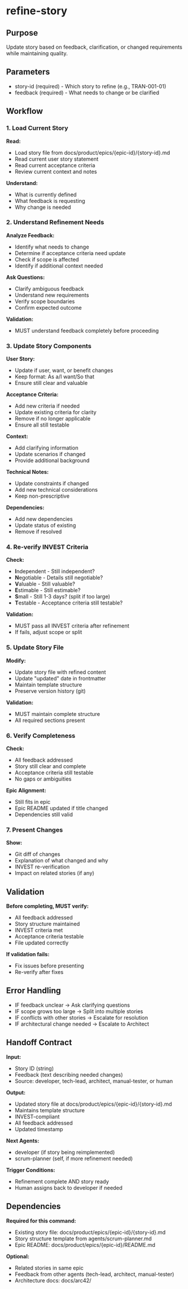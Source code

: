 # refine-story

## Purpose
Update story based on feedback, clarification, or changed requirements while maintaining quality.

## Parameters
- story-id (required) - Which story to refine (e.g., TRAN-001-01)
- feedback (required) - What needs to change or be clarified

## Workflow

### 1. Load Current Story

**Read:**
- Load story file from docs/product/epics/{epic-id}/{story-id}.md
- Read current user story statement
- Read current acceptance criteria
- Review current context and notes

**Understand:**
- What is currently defined
- What feedback is requesting
- Why change is needed

### 2. Understand Refinement Needs

**Analyze Feedback:**
- Identify what needs to change
- Determine if acceptance criteria need update
- Check if scope is affected
- Identify if additional context needed

**Ask Questions:**
- Clarify ambiguous feedback
- Understand new requirements
- Verify scope boundaries
- Confirm expected outcome

**Validation:**
- MUST understand feedback completely before proceeding

### 3. Update Story Components

**User Story:**
- Update if user, want, or benefit changes
- Keep format: As a/I want/So that
- Ensure still clear and valuable

**Acceptance Criteria:**
- Add new criteria if needed
- Update existing criteria for clarity
- Remove if no longer applicable
- Ensure all still testable

**Context:**
- Add clarifying information
- Update scenarios if changed
- Provide additional background

**Technical Notes:**
- Update constraints if changed
- Add new technical considerations
- Keep non-prescriptive

**Dependencies:**
- Add new dependencies
- Update status of existing
- Remove if resolved

### 4. Re-verify INVEST Criteria

**Check:**
- **I**ndependent - Still independent?
- **N**egotiable - Details still negotiable?
- **V**aluable - Still valuable?
- **E**stimable - Still estimable?
- **S**mall - Still 1-3 days? (split if too large)
- **T**estable - Acceptance criteria still testable?

**Validation:**
- MUST pass all INVEST criteria after refinement
- If fails, adjust scope or split

### 5. Update Story File

**Modify:**
- Update story file with refined content
- Update "updated" date in frontmatter
- Maintain template structure
- Preserve version history (git)

**Validation:**
- MUST maintain complete structure
- All required sections present

### 6. Verify Completeness

**Check:**
- All feedback addressed
- Story still clear and complete
- Acceptance criteria still testable
- No gaps or ambiguities

**Epic Alignment:**
- Still fits in epic
- Epic README updated if title changed
- Dependencies still valid

### 7. Present Changes

**Show:**
- Git diff of changes
- Explanation of what changed and why
- INVEST re-verification
- Impact on related stories (if any)

## Validation

**Before completing, MUST verify:**
- All feedback addressed
- Story structure maintained
- INVEST criteria met
- Acceptance criteria testable
- File updated correctly

**If validation fails:**
- Fix issues before presenting
- Re-verify after fixes

## Error Handling

- IF feedback unclear → Ask clarifying questions
- IF scope grows too large → Split into multiple stories
- IF conflicts with other stories → Escalate for resolution
- IF architectural change needed → Escalate to Architect

## Handoff Contract

**Input:**
- Story ID (string)
- Feedback (text describing needed changes)
- Source: developer, tech-lead, architect, manual-tester, or human

**Output:**
- Updated story file at docs/product/epics/{epic-id}/{story-id}.md
- Maintains template structure
- INVEST-compliant
- All feedback addressed
- Updated timestamp

**Next Agents:**
- developer (if story being reimplemented)
- scrum-planner (self, if more refinement needed)

**Trigger Conditions:**
- Refinement complete AND story ready
- Human assigns back to developer if needed

## Dependencies

**Required for this command:**
- Existing story file: docs/product/epics/{epic-id}/{story-id}.md
- Story structure template from agents/scrum-planner.md
- Epic README: docs/product/epics/{epic-id}/README.md

**Optional:**
- Related stories in same epic
- Feedback from other agents (tech-lead, architect, manual-tester)
- Architecture docs: docs/arc42/
